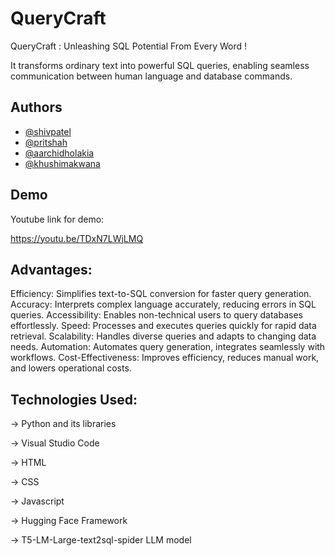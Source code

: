 
# QueryCraft

QueryCraft : Unleashing SQL Potential From Every Word !

It transforms ordinary text into powerful SQL queries, enabling seamless communication between human language and database commands.


## Authors

- [@shivpatel](https://github.com/SRP4214)
- [@pritshah](https://github.com/Prit5642)
- [@aarchidholakia](https://github.com/Aarchi-Dholakia)
- [@khushimakwana](https://github.com/siya25097)

## Demo

Youtube link for demo:

https://youtu.be/TDxN7LWjLMQ

## Advantages:
Efficiency: Simplifies text-to-SQL conversion for faster query generation.
Accuracy: Interprets complex language accurately, reducing errors in SQL queries.
Accessibility: Enables non-technical users to query databases effortlessly.
Speed: Processes and executes queries quickly for rapid data retrieval.
Scalability: Handles diverse queries and adapts to changing data needs.
Automation: Automates query generation, integrates seamlessly with workflows.
Cost-Effectiveness: Improves efficiency, reduces manual work, and lowers operational costs.


## Technologies Used:
-> Python and its libraries

-> Visual Studio Code

-> HTML

-> CSS

-> Javascript

-> Hugging Face Framework

-> T5-LM-Large-text2sql-spider LLM model

